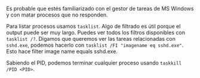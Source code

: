 Es probable que estés familiarizado con el gestor de tareas de MS Windows y con matar procesos que no responden.

Para listar procesos usamos `tasklist`. Algo de filtrado es útil porque el output puede ser muy largo. Puedes ver todos los filtros disponibles con `tasklist /?`. Digamos que queremos ver las tareas relacionadas con `sshd.exe`, podemos hacerlo con `tasklist /FI "imagename eq sshd.exe"`. Esto hace filter image name equals sshd.exe.

Sabiendo el PID, podemos terminar cualquier proceso usando `taskkill /PID <PID>`.
